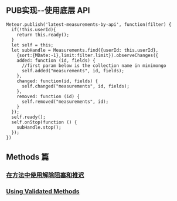 ## PUB实现--使用底层 API
```
Meteor.publish('latest-measurements-by-api', function(filter) {
  if(!this.userId){
    return this.ready();
  }
  let self = this;
  let subHandle = Measurements.find({userId: this.userId},
    {sort:{MDate:-1},limit:filter.limit}).observeChanges({
    added: function (id, fields) {
      //first param below is the collection name in minimongo
      self.added("measurements", id, fields);
    },
    changed: function(id, fields) {
      self.changed("measurements", id, fields);
    },
    removed: function (id) {
      self.removed("measurements", id);
    }
  });
  self.ready();
  self.onStop(function () {
    subHandle.stop();
  });
})
```

## Methods 篇
### [在方法中使用解除阻塞和推迟](https://themeteorchef.com/tutorials/using-unblock-and-defer-in-methods)
### [Using Validated Methods](https://themeteorchef.com/tutorials/using-validated-methods)
